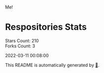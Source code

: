 Me!

# Respositories Stats
Stars Count: 210  
Forks Count: 3

2022-03-11 00:08:00  

This README is automatically generated by [🐰](https://github.com/rnitta/rnitta).
